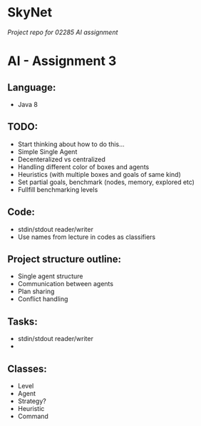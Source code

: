 # SkyNet
*Project repo for 02285 AI assignment*

# AI - Assignment 3

## Language: 
- Java 8

## TODO:
- Start thinking about how to do this...
- Simple Single Agent
- Decenteralized vs centralized
- Handling different color of boxes and agents
- Heuristics (with multiple boxes and goals of same kind)
- Set partial goals, benchmark (nodes, memory, explored etc)
- Fullfill benchmarking levels


## Code:
- stdin/stdout reader/writer
- Use names from lecture in codes as classifiers

## Project structure outline:
- Single agent structure
- Communication between agents 
- Plan sharing
- Conflict handling


## Tasks:
- stdin/stdout reader/writer 
- 


## Classes:
- Level
- Agent
- Strategy?
- Heuristic
- Command
